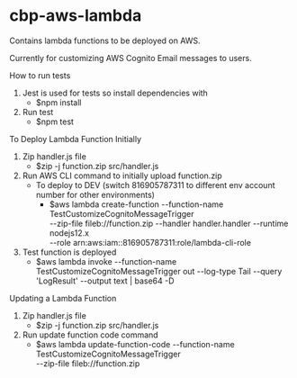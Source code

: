# cbp-aws-lambda
Contains lambda functions to be deployed on AWS.

Currently for customizing AWS Cognito Email messages to users.


How to run tests
1. Jest is used for tests so install dependencies with 
    - $npm install
2. Run test
    - $npm test

To Deploy Lambda Function Initially

1. Zip handler.js file
    - $zip -j function.zip src/handler.js 
2. Run AWS CLI command to initially upload function.zip
    - To deploy to DEV (switch 816905787311 to different env account number for other environments)
        - $aws lambda create-function --function-name TestCustomizeCognitoMessageTrigger  \
            --zip-file fileb://function.zip --handler handler.handler --runtime nodejs12.x \
            --role arn:aws:iam::816905787311:role/lambda-cli-role
3. Test function is deployed
    - $aws lambda invoke --function-name TestCustomizeCognitoMessageTrigger out --log-type Tail --query 'LogResult' --output text |  base64 -D


Updating a Lambda Function
1. Zip handler.js file
    - $zip -j function.zip src/handler.js 
2. Run update function code command
    - $aws lambda update-function-code --function-name TestCustomizeCognitoMessageTrigger  \
        --zip-file fileb://function.zip

